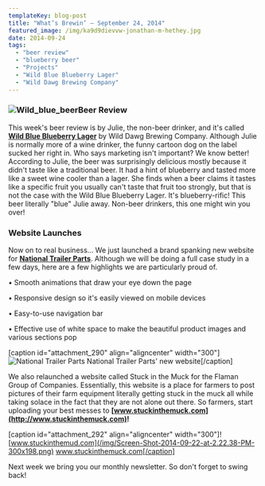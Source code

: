 ```yaml
---
templateKey: blog-post
title: "What’s Brewin’ – September 24, 2014"
featured_image: /img/ka9d9dievvw-jonathan-m-hethey.jpg
date: 2014-09-24
tags:
  - "beer review"
  - "blueberry beer"
  - "Projects"
  - "Wild Blue Blueberry Lager"
  - "Wild Dawg Brewing Company"
---
```


### ![Wild_blue_beer](/img/Wild_blue_beer.jpg)Beer Review

This week's beer review is by Julie, the non-beer drinker, and it's called **[Wild Blue Blueberry Lager](http://wildbluelager.com/)** by Wild Dawg Brewing Company. Although Julie is normally more of a wine drinker, the funny cartoon dog on the label sucked her right in. Who says marketing isn't important? We know better! According to Julie, the beer was surprisingly delicious mostly because it didn't taste like a traditional beer. It had a hint of blueberry and tasted more like a sweet wine cooler than a lager. She finds when a beer claims it tastes like a specific fruit you usually can't taste that fruit too strongly, but that is not the case with the Wild Blue Blueberry Lager. It's blueberry-rific! This beer literally "blue" Julie away. Non-beer drinkers, this one might win you over!

### Website Launches

Now on to real business... We just launched a brand spanking new website for **[National Trailer Parts](http://www.nationaltrailerparts.com)**. Although we will be doing a full case study in a few days, here are a few highlights we are particularly proud of.

• Smooth animations that draw your eye down the page

• Responsive design so it's easily viewed on mobile devices

• Easy-to-use navigation bar

• Effective use of white space to make the beautiful product images and various sections pop

[caption id="attachment_290" align="aligncenter" width="300"]![National Trailer Parts](/img/Screen-Shot-2014-09-22-at-2.03.27-PM-300x184.png) National Trailer Parts' new website[/caption]

We also relaunched a website called Stuck in the Muck for the Flaman Group of Companies. Essentially, this website is a place for farmers to post pictures of their farm equipment literally getting stuck in the muck all while taking solace in the fact that they are not alone out there. So farmers, start uploading your best messes to **[www.stuckinthemuck.com](http://www.stuckinthemuck.com)!**

[caption id="attachment_292" align="aligncenter" width="300"]![www.stuckinthemud.com](/img/Screen-Shot-2014-09-22-at-2.22.38-PM-300x198.png) www.stuckinthemuck.com[/caption]

Next week we bring you our monthly newsletter. So don't forget to swing back!
